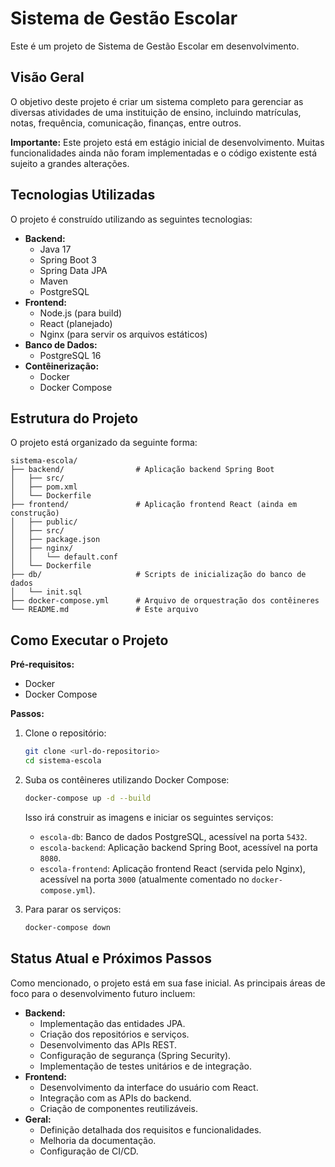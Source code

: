 # Sistema de Gestão Escolar

Este é um projeto de Sistema de Gestão Escolar em desenvolvimento.

## Visão Geral

O objetivo deste projeto é criar um sistema completo para gerenciar as diversas atividades de uma instituição de ensino, incluindo matrículas, notas, frequência, comunicação, finanças, entre outros.

**Importante:** Este projeto está em estágio inicial de desenvolvimento. Muitas funcionalidades ainda não foram implementadas e o código existente está sujeito a grandes alterações.

## Tecnologias Utilizadas

O projeto é construído utilizando as seguintes tecnologias:

*   **Backend:**
    *   Java 17
    *   Spring Boot 3
    *   Spring Data JPA
    *   Maven
    *   PostgreSQL
*   **Frontend:**
    *   Node.js (para build)
    *   React (planejado)
    *   Nginx (para servir os arquivos estáticos)
*   **Banco de Dados:**
    *   PostgreSQL 16
*   **Contêinerização:**
    *   Docker
    *   Docker Compose

## Estrutura do Projeto

O projeto está organizado da seguinte forma:

```
sistema-escola/
├── backend/                # Aplicação backend Spring Boot
│   ├── src/
│   ├── pom.xml
│   └── Dockerfile
├── frontend/               # Aplicação frontend React (ainda em construção)
│   ├── public/
│   ├── src/
│   ├── package.json
│   ├── nginx/
│   │   └── default.conf
│   └── Dockerfile
├── db/                     # Scripts de inicialização do banco de dados
│   └── init.sql
├── docker-compose.yml      # Arquivo de orquestração dos contêineres
└── README.md               # Este arquivo
```

## Como Executar o Projeto

**Pré-requisitos:**

*   Docker
*   Docker Compose

**Passos:**

1.  Clone o repositório:
    ```bash
    git clone <url-do-repositorio>
    cd sistema-escola
    ```

2.  Suba os contêineres utilizando Docker Compose:
    ```bash
    docker-compose up -d --build
    ```

    Isso irá construir as imagens e iniciar os seguintes serviços:
    *   `escola-db`: Banco de dados PostgreSQL, acessível na porta `5432`.
    *   `escola-backend`: Aplicação backend Spring Boot, acessível na porta `8080`.
    *   `escola-frontend`: Aplicação frontend React (servida pelo Nginx), acessível na porta `3000` (atualmente comentado no `docker-compose.yml`).

3.  Para parar os serviços:
    ```bash
    docker-compose down
    ```

## Status Atual e Próximos Passos

Como mencionado, o projeto está em sua fase inicial. As principais áreas de foco para o desenvolvimento futuro incluem:

*   **Backend:**
    *   Implementação das entidades JPA.
    *   Criação dos repositórios e serviços.
    *   Desenvolvimento das APIs REST.
    *   Configuração de segurança (Spring Security).
    *   Implementação de testes unitários e de integração.
*   **Frontend:**
    *   Desenvolvimento da interface do usuário com React.
    *   Integração com as APIs do backend.
    *   Criação de componentes reutilizáveis.
*   **Geral:**
    *   Definição detalhada dos requisitos e funcionalidades.
    *   Melhoria da documentação.
    *   Configuração de CI/CD.


